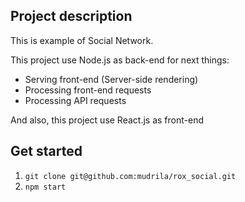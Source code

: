 ## Project description
This is example of Social Network.

This project use Node.js as back-end for next things:
* Serving front-end (Server-side rendering)
* Processing front-end requests
* Processing API requests

And also, this project use React.js as front-end

## Get started 
1. `git clone git@github.com:mudrila/rox_social.git`
2. `npm start`

